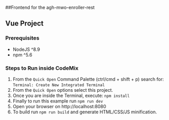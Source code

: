 ##Frontend for the agh-mwo-enroller-rest


## Vue Project

### Prerequisites

- NodeJS ^8.9
- npm ^5.6

### Steps to Run inside CodeMix


1. From the `Quick Open`  Command Palette (ctrl/cmd + shift + p) search for:
     `Terminal: Create New Integrated Terminal`
2. From the `Quick Open` options select this project.
3. Once you are inside the Terminal, execute: `npm install`
4. Finally to run this example run `npm run dev`
5. Open your browser on http://localhost:8080
6. To build run `npm run build` and generate HTML/CSS/JS minification.